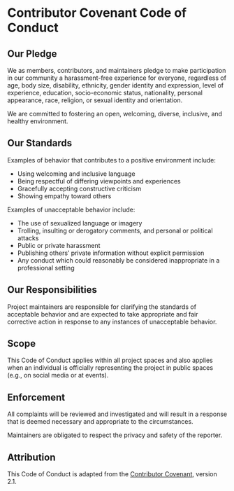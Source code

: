 # Contributor Covenant Code of Conduct

## Our Pledge

We as members, contributors, and maintainers pledge to make participation in our community a harassment-free experience for everyone, regardless of age, body size, disability, ethnicity, gender identity and expression, level of experience, education, socio-economic status, nationality, personal appearance, race, religion, or sexual identity and orientation.

We are committed to fostering an open, welcoming, diverse, inclusive, and healthy environment.

## Our Standards

Examples of behavior that contributes to a positive environment include:

- Using welcoming and inclusive language
- Being respectful of differing viewpoints and experiences
- Gracefully accepting constructive criticism
- Showing empathy toward others

Examples of unacceptable behavior include:

- The use of sexualized language or imagery
- Trolling, insulting or derogatory comments, and personal or political attacks
- Public or private harassment
- Publishing others’ private information without explicit permission
- Any conduct which could reasonably be considered inappropriate in a professional setting

## Our Responsibilities

Project maintainers are responsible for clarifying the standards of acceptable behavior and are expected to take appropriate and fair corrective action in response to any instances of unacceptable behavior.

## Scope

This Code of Conduct applies within all project spaces and also applies when an individual is officially representing the project in public spaces (e.g., on social media or at events).

## Enforcement

All complaints will be reviewed and investigated and will result in a response that is deemed necessary and appropriate to the circumstances.

Maintainers are obligated to respect the privacy and safety of the reporter.

## Attribution

This Code of Conduct is adapted from the [Contributor Covenant](https://www.contributor-covenant.org), version 2.1.
